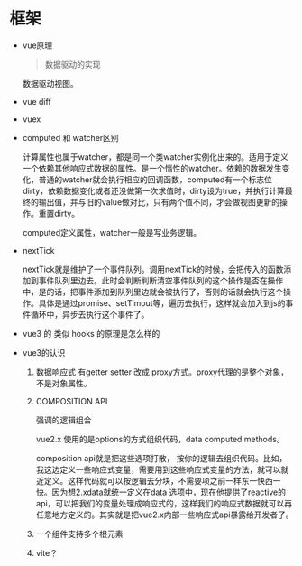 # 框架

- vue原理

  > 数据驱动的实现

  数据驱动视图。

- vue diff

- vuex

- computed 和 watcher区别

  计算属性也属于watcher，都是同一个类watcher实例化出来的。适用于定义一个依赖其他响应式数据的属性。是一个惰性的watcher。依赖的数据发生变化，普通的watcher就会执行相应的回调函数，computed有一个标志位dirty，依赖数据变化或者还没做第一次求值时，dirty设为true，并执行计算最终的输出值，并与旧的value做对比，只有两个值不同，才会做视图更新的操作。重置dirty。

  computed定义属性，watcher一般是写业务逻辑。

- nextTick

  nextTick就是维护了一个事件队列。调用nextTick的时候，会把传入的函数添加到事件队列里边去。此时会判断判断清空事件队列的这个操作是否在操作中，是的话，把事件添加到队列里边就会被执行了，否则的话就会执行这个操作。具体是通过promise、setTimout等，遍历去执行，这样就会加入到js的事件循环中，异步去执行这个事件了。

- vue3 的 类似 hooks 的原理是怎么样的

- vue3的认识

  1. 数据响应式 有getter setter 改成 proxy方式。proxy代理的是整个对象，不是对象属性。

  2. COMPOSITION API

     强调的逻辑组合

     vue2.x 使用的是options的方式组织代码，data computed methods。

     composition api就是把这些选项打散， 按你的逻辑去组织代码。比如，我这边定义一些响应式变量，需要用到这些响应式变量的方法，就可以就近定义。这样代码就可以按逻辑去分块，不需要项之前一样东一快西一快。因为想2.xdata就统一定义在data 选项中，现在他提供了reactive的api，可以把我们的变量处理成响应式的，这样我们的响应式数据就可以再任意地方定义的。其实就是把vue2.x内部一些响应式api暴露给开发者了。

  3. 一个组件支持多个根元素

  4. vite？

  

